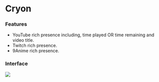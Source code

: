 # Cryon

### Features

- YouTube rich presence including, time played OR time remaining and video title.
- Twitch rich presence.
- 9Anime rich presence.

### Interface

![](https://i.imgur.com/e6FXQKp.png)


